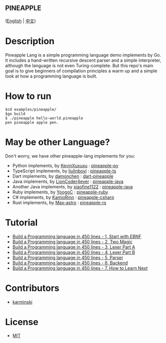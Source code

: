 PINEAPPLE
---------

([English](./README.md) | [中文](./README-zh-CN.md))


# Description

Pineapple Lang is a simple programming language demo implements by Go. It includes a hand-written recursive descent parser and a simple interpreter, although the language is not even Turing-complete. But this repo's main goal is to give beginners of compilation principles a warm up and a simple look at how a programming language is built.


# How to run

```terminal
$cd examples/pineapple/
$go build
$ ./pineapple hello-world.pineapple
pen pineapple apple pen.

```

# May be other Language?

Don't worry, we have other pineapple-lang implements for you:  

- Python implements, by [KevinXuxuxu](https://github.com/KevinXuxuxu) : [pineapple-py](https://github.com/KevinXuxuxu/pineapple-py)
- TypeScript implements, by [liulinboyi](https://github.com/liulinboyi) : [pineapple-ts](https://github.com/liulinboyi/pineapple-ts)
- Dart implements, by [damonchen](https://github.com/damonchen) : [dart-pineapple](https://github.com/damonchen/dart-pineapple)
- Java implements, by [LionCoder4ever](https://github.com/LionCoder4ever) : [pineapple-java](https://github.com/LionCoder4ever/pineapple-java)
- Another Java implements, by [xiaofine1122](https://github.com/xiaofine1122) : [pineapple-java](https://github.com/xiaofine1122/pineapple-java)
- Ruby implements, by [YoogoC](https://github.com/YoogoC) : [pineapple-ruby](https://github.com/YoogoC/pineapple-ruby)
- C# implements, by [KamioRinn](https://github.com/KamioRinn) : [pineapple-csharp](https://github.com/KamioRinn/pineapple-csharp)
- Rust implements, by [Max-astro](https://github.com/Max-astro) : [pineapple-rs](https://github.com/Max-astro/pineapple-rs)


# Tutorial

- [Build a Programming language in 450 lines - 1, Start with EBNF](https://zhuanlan.zhihu.com/p/341405385)
- [Build a Programming language in 450 lines - 2, Two Magic](https://zhuanlan.zhihu.com/p/341532964)
- [Build a Programming language in 450 lines - 3, Lexer Part A](https://zhuanlan.zhihu.com/p/341840788)
- [Build a Programming language in 450 lines - 4, Lexer Part B](https://zhuanlan.zhihu.com/p/342036670)
- [Build a Programming language in 450 lines - 5, Parser](https://zhuanlan.zhihu.com/p/342333858)
- [Build a Programming language in 450 lines - 6, Backend](https://zhuanlan.zhihu.com/p/342457860)
- [Build a Programming language in 450 lines - 7, How to Learn Next](https://zhuanlan.zhihu.com/p/342982862)


# Contributors

- [karminski](https://github.com/karminski)

# License

- [MIT](./LICENSE)
